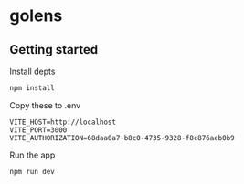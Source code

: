 # golens

## Getting started

Install depts

```sh
npm install
```

Copy these to .env

```
VITE_HOST=http://localhost
VITE_PORT=3000
VITE_AUTHORIZATION=68daa0a7-b8c0-4735-9328-f8c876aeb0b9
```

Run the app

```
npm run dev
```
